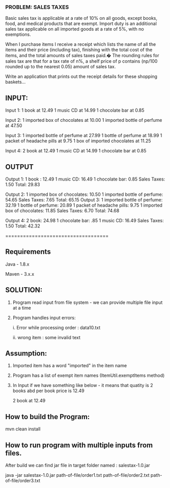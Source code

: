 ### PROBLEM: SALES TAXES

Basic sales tax is applicable at a rate of 10% on all goods, except books, food, and medical products that are exempt. Import duty is an additional sales tax applicable on all imported goods at a rate of 5%, with no exemptions.


When I purchase items I receive a receipt which lists the name of all the items and their price (including tax), finishing with the total cost of the items, and the total amounts of sales taxes paid.� The rounding rules for sales tax are that for a tax rate of n%, a shelf price of p contains (np/100 rounded up to the nearest 0.05) amount of sales tax.


Write an application that prints out the receipt details for these shopping baskets...

## INPUT:

Input 1:
1 book at 12.49
1 music CD at 14.99
1 chocolate bar at 0.85


Input 2:
1 imported box of chocolates at 10.00
1 imported bottle of perfume at 47.50


Input 3:
1 imported bottle of perfume at 27.99
1 bottle of perfume at 18.99
1 packet of headache pills at 9.75
1 box of imported chocolates at 11.25


Input 4:
2 book at 12.49
1 music CD at 14.99
1 chocolate bar at 0.85


## OUTPUT

Output 1:
1 book : 12.49
1 music CD: 16.49
1 chocolate bar: 0.85
Sales Taxes: 1.50
Total: 29.83


Output 2:
1 imported box of chocolates: 10.50
1 imported bottle of perfume: 54.65
Sales Taxes: 7.65
Total: 65.15
Output 3:
1 imported bottle of perfume: 32.19
1 bottle of perfume: 20.89
1 packet of headache pills: 9.75
1 imported box of chocolates: 11.85
Sales Taxes: 6.70
Total: 74.68


Output 4:
2 book: 24.98
1 chocolate bar: .85
1 music CD: 16.49
Sales Taxes: 1.50
Total: 42.32

===================================


## Requirements

Java - 1.8.x

Maven - 3.x.x


## SOLUTION:

1) Program read input from file system - we can provide multiple file input at a time

4) Program handles input errors:

	i. Error while processing order : data10.txt

	ii. wrong item : some invalid text


## Assumption:

1) Imported item has a word "imported" in the item name

2) Program has a list of exempt item names (ItemUtil.exemptItems method)

3) In Input if we have something like below - it means that quatity is 2 books abd per book price is 12.49

	2 book at 12.49


## How to build the Program:

mvn clean install

## How to run program with multiple inputs from files.

After build we can find jar file in target folder named : salestax-1.0.jar

java -jar salestax-1.0.jar path-of-file/order1.txt path-of-file/order2.txt path-of-file/order3.txt
